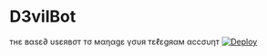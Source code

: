 # D3vilBot
тнε вαsε∂ υsεявσт  тσ мαηαgε үσυя тεℓεgяαм αccσυηт 
[![Deploy](https://www.herokucdn.com/deploy/button.svg)](https://heroku.com/deploy?template=https://github.com/TEAM-D3VIL/D3vilBot)
